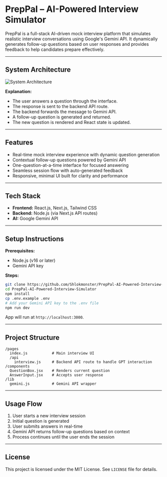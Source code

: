 
# PrepPal – AI-Powered Interview Simulator

PrepPal is a full-stack AI-driven mock interview platform that simulates realistic interview conversations using Google's Gemini API. It dynamically generates follow-up questions based on user responses and provides feedback to help candidates prepare effectively.

---
## System Architecture

![System Architecture](https://i.ibb.co/XkMccjXD/Screenshot-2025-07-19-at-6-02-19-PM.png)


**Explanation:**

- The user answers a question through the interface.
- The response is sent to the backend API route.
- The backend forwards the message to Gemini API.
- A follow-up question is generated and returned.
- The new question is rendered and React state is updated.

---


## Features

- Real-time mock interview experience with dynamic question generation
- Contextual follow-up questions powered by Gemini API
- One-question-at-a-time interface for focused answering
- Seamless session flow with auto-generated feedback
- Responsive, minimal UI built for clarity and performance

---

## Tech Stack

- **Frontend:** React.js, Next.js, Tailwind CSS
- **Backend:** Node.js (via Next.js API routes)
- **AI:** Google Gemini API

---

## Setup Instructions

**Prerequisites:**

- Node.js (v16 or later)
- Gemini API key

**Steps:**

```bash
git clone https://github.com/Shlokmonster/PrepPal-AI-Powered-Interview-Simulator.git
cd PrepPal-AI-Powered-Interview-Simulator
npm install
cp .env.example .env
# Add your Gemini API key to the .env file
npm run dev
```

App will run at `http://localhost:3000`.

---



## Project Structure

```
/pages
  index.js           # Main interview UI
  /api
    interview.js     # Backend API route to handle GPT interaction
/components
  QuestionBox.jsx    # Renders current question
  AnswerInput.jsx    # Accepts user response
/lib
  gemini.js          # Gemini API wrapper
```

---

## Usage Flow

1. User starts a new interview session
2. Initial question is generated
3. User submits answers in real-time
4. Gemini API returns follow-up questions based on context
5. Process continues until the user ends the session

---

## License

This project is licensed under the MIT License. See `LICENSE` file for details.
